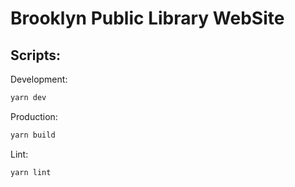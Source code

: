 # Brooklyn Public Library WebSite

## Scripts:

Development:

```bash
yarn dev
```

Production:

```bash
yarn build
```

Lint:

```bash
yarn lint
```
